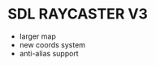 <!--<img src="https://github.com/zaqks/SDL_RAYCASTER/blob/v2/docs/Screenshot%20from%202024-01-27%2001-11-51.png" width=100%></img>-->

<h1>SDL RAYCASTER V3</h1>

<ul>
    <li>larger map</li>
    <li>new coords system</li>
    <li>anti-alias support</li>
    
</ul>
